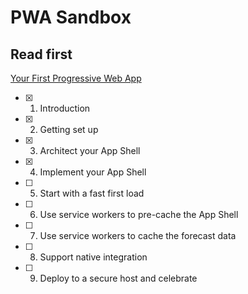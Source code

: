 # PWA Sandbox

## Read first
[Your First Progressive Web App](https://codelabs.developers.google.com/codelabs/your-first-pwapp/)

- [x] 1. Introduction
- [x] 2. Getting set up
- [x] 3. Architect your App Shell
- [x] 4. Implement your App Shell
- [ ] 5. Start with a fast first load
- [ ] 6. Use service workers to pre-cache the App Shell
- [ ] 7. Use service workers to cache the forecast data
- [ ] 8. Support native integration
- [ ] 9. Deploy to a secure host and celebrate
